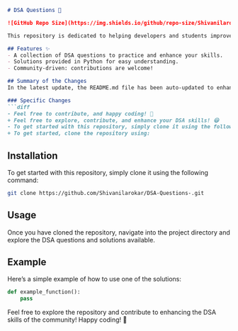 ```markdown
# DSA Questions 🚀

![GitHub Repo Size](https://img.shields.io/github/repo-size/Shivanilarokar/DSA-Questions-) ![Contributors](https://img.shields.io/github/contributors/Shivanilarokar/DSA-Questions-) ![Issues](https://img.shields.io/github/issues/Shivanilarokar/DSA-Questions-)

This repository is dedicated to helping developers and students improve their skills in Data Structures and Algorithms (DSA) through a collection of curated questions and solutions.

## Features ✨
- A collection of DSA questions to practice and enhance your skills.
- Solutions provided in Python for easy understanding.
- Community-driven: contributions are welcome!

## Summary of the Changes
In the latest update, the README.md file has been auto-updated to enhance clarity and improve the overall presentation of the repository. Here are the specific changes made:

### Specific Changes
```diff
- Feel free to contribute, and happy coding! 🎉
+ Feel free to explore, contribute, and enhance your DSA skills! 😃
- To get started with this repository, simply clone it using the following command:
+ To get started, clone the repository using:
```

## Installation
To get started with this repository, simply clone it using the following command:
```bash
git clone https://github.com/Shivanilarokar/DSA-Questions-.git
```

## Usage
Once you have cloned the repository, navigate into the project directory and explore the DSA questions and solutions available.

## Example
Here’s a simple example of how to use one of the solutions:
```python
def example_function():
    pass
```

Feel free to explore the repository and contribute to enhancing the DSA skills of the community! Happy coding! 🎉
```